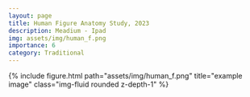 ```yaml
---
layout: page
title: Human Figure Anatomy Study, 2023
description: Meadium - Ipad
img: assets/img/human_f.png
importance: 6
category: Traditional
---
```



<div class="row">
    <div class="col-sm mt-3 mt-md-0">
        {% include figure.html path="assets/img/human_f.png" title="example image" class="img-fluid rounded z-depth-1" %}
    </div>
    <div class="col-sm mt-3 mt-md-0"> 
    </div>
</div>
